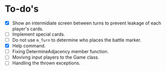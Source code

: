 # To-do's

- [x] Show an intermidiate screen between turns to prevent leakage of each player's cards.
- [ ] Implement special cards.
- [ ] Do not use `m_Turn` to determine who places the battle marker.
- [x] Help command.
- [ ] Fixing DetermineAdjacency member function.
- [ ] Movivng input players to the Game class.
- [ ] Handling the thrown exceptions.
